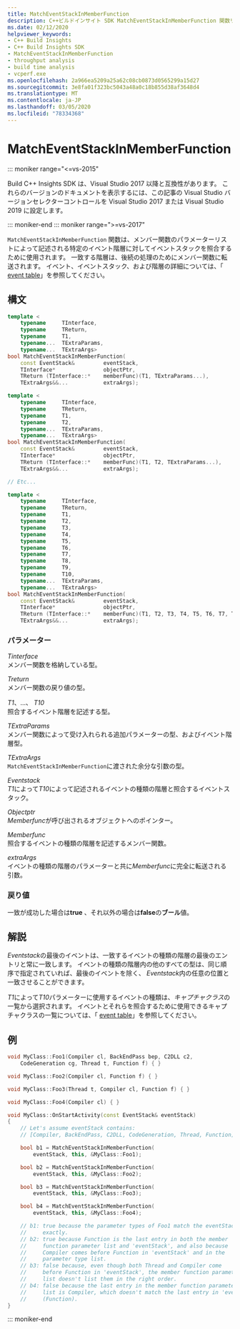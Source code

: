 ```yaml
---
title: MatchEventStackInMemberFunction
description: C++ビルドインサイト SDK MatchEventStackInMemberFunction 関数リファレンス。
ms.date: 02/12/2020
helpviewer_keywords:
- C++ Build Insights
- C++ Build Insights SDK
- MatchEventStackInMemberFunction
- throughput analysis
- build time analysis
- vcperf.exe
ms.openlocfilehash: 2a966ea5209a25a62c08cb0873d0565299a15d27
ms.sourcegitcommit: 3e8fa01f323bc5043a48a0c18b855d38af3648d4
ms.translationtype: MT
ms.contentlocale: ja-JP
ms.lasthandoff: 03/05/2020
ms.locfileid: "78334368"
---
```

# <a name="matcheventstackinmemberfunction"></a>MatchEventStackInMemberFunction

::: moniker range="<=vs-2015"

Build C++ Insights SDK は、Visual Studio 2017 以降と互換性があります。 これらのバージョンのドキュメントを表示するには、この記事の Visual Studio バージョンセレクターコントロールを Visual Studio 2017 または Visual Studio 2019 に設定します。

::: moniker-end
::: moniker range=">=vs-2017"

`MatchEventStackInMemberFunction` 関数は、メンバー関数のパラメーターリストによって記述される特定のイベント階層に対してイベントスタックを照合するために使用されます。 一致する階層は、後続の処理のためにメンバー関数に転送されます。 イベント、イベントスタック、および階層の詳細については、「 [event table](../event-table.md)」を参照してください。

## <a name="syntax"></a>構文

```cpp
template <
    typename     TInterface,
    typename     TReturn,
    typename     T1,
    typename...  TExtraParams,
    typename...  TExtraArgs>
bool MatchEventStackInMemberFunction(
    const EventStack&         eventStack,
    TInterface*               objectPtr,
    TReturn (TInterface::*    memberFunc)(T1, TExtraParams...),
    TExtraArgs&&...           extraArgs);

template <
    typename     TInterface,
    typename     TReturn,
    typename     T1,
    typename     T2,
    typename...  TExtraParams,
    typename...  TExtraArgs>
bool MatchEventStackInMemberFunction(
    const EventStack&         eventStack,
    TInterface*               objectPtr,
    TReturn (TInterface::*    memberFunc)(T1, T2, TExtraParams...),
    TExtraArgs&&...           extraArgs);

// Etc...

template <
    typename     TInterface,
    typename     TReturn,
    typename     T1,
    typename     T2,
    typename     T3,
    typename     T4,
    typename     T5,
    typename     T6,
    typename     T7,
    typename     T8,
    typename     T9,
    typename     T10,
    typename...  TExtraParams,
    typename...  TExtraArgs>
bool MatchEventStackInMemberFunction(
    const EventStack&         eventStack,
    TInterface*               objectPtr,
    TReturn (TInterface::*    memberFunc)(T1, T2, T3, T4, T5, T6, T7, T8, T9, T10, TExtraParams...),
    TExtraArgs&&...           extraArgs);
```

### <a name="parameters"></a>パラメーター

*Tinterface*\
メンバー関数を格納している型。

*Treturn*\
メンバー関数の戻り値の型。

*T1*、...、 *T10*\
照合するイベント階層を記述する型。

*TExtraParams*\
メンバー関数によって受け入れられる追加パラメーターの型、およびイベント階層型。

*TExtraArgs*\
`MatchEventStackInMemberFunction`に渡された余分な引数の型。

*Eventstack*\
*T1*によって*T10*によって記述されるイベントの種類の階層と照合するイベントスタック。

*Objectptr*\
*Memberfunc*が呼び出されるオブジェクトへのポインター。

*Memberfunc*\
照合するイベントの種類の階層を記述するメンバー関数。

*extraArgs*\
イベントの種類の階層のパラメーターと共に*Memberfunc*に完全に転送される引数。

### <a name="return-value"></a>戻り値

一致が成功した場合は**true** 、それ以外の場合は**false**の**ブール**値。

## <a name="remarks"></a>解説

*Eventstack*の最後のイベントは、一致するイベントの種類の階層の最後のエントリと常に一致します。 イベントの種類の階層内の他のすべての型は、同じ順序で指定されていれば、最後のイベントを除く、 *Eventstack*内の任意の位置と一致させることができます。

*T1*によって*T10*パラメーターに使用するイベントの種類は、*キャプチャクラス*の一覧から選択されます。 イベントとそれらを照合するために使用できるキャプチャクラスの一覧については、「 [event table](../event-table.md)」を参照してください。

## <a name="example"></a>例

```cpp
void MyClass::Foo1(Compiler cl, BackEndPass bep, C2DLL c2,
    CodeGeneration cg, Thread t, Function f) { }

void MyClass::Foo2(Compiler cl, Function f) { }

void MyClass::Foo3(Thread t, Compiler cl, Function f) { }

void MyClass::Foo4(Compiler cl) { }

void MyClass::OnStartActivity(const EventStack& eventStack)
{
    // Let's assume eventStack contains:
    // [Compiler, BackEndPass, C2DLL, CodeGeneration, Thread, Function]

    bool b1 = MatchEventStackInMemberFunction(
        eventStack, this, &MyClass::Foo1);

    bool b2 = MatchEventStackInMemberFunction(
        eventStack, this, &MyClass::Foo2);

    bool b3 = MatchEventStackInMemberFunction(
        eventStack, this, &MyClass::Foo3);

    bool b4 = MatchEventStackInMemberFunction(
        eventStack, this, &MyClass::Foo4);

    // b1: true because the parameter types of Foo1 match the eventStack
    //     exactly.
    // b2: true because Function is the last entry in both the member
    //     function parameter list and 'eventStack', and also because
    //     Compiler comes before Function in 'eventStack' and in the
    //     parameter type list.
    // b3: false because, even though both Thread and Compiler come
    //     before Function in 'eventStack', the member function parameter
    //     list doesn't list them in the right order.
    // b4: false because the last entry in the member function parameter
    //     list is Compiler, which doesn't match the last entry in 'eventStack'
    //     (Function).
}
```

::: moniker-end
